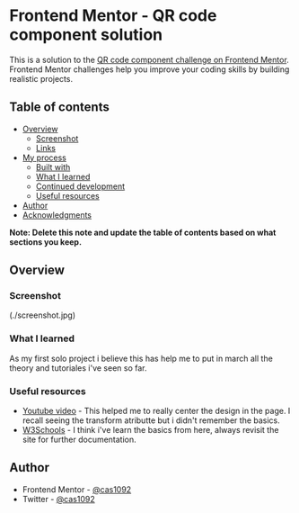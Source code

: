 # Frontend Mentor - QR code component solution

This is a solution to the [QR code component challenge on Frontend Mentor](https://www.frontendmentor.io/challenges/qr-code-component-iux_sIO_H). Frontend Mentor challenges help you improve your coding skills by building realistic projects. 

## Table of contents

- [Overview](#overview)
  - [Screenshot](#screenshot)
  - [Links](#links)
- [My process](#my-process)
  - [Built with](#built-with)
  - [What I learned](#what-i-learned)
  - [Continued development](#continued-development)
  - [Useful resources](#useful-resources)
- [Author](#author)
- [Acknowledgments](#acknowledgments)

**Note: Delete this note and update the table of contents based on what sections you keep.**

## Overview

### Screenshot

(./screenshot.jpg)



### What I learned

As my first solo project i believe this has help me to put in march all the theory and tutoriales i've seen so far.

### Useful resources

- [Youtube video](https://www.youtube.com/watch?v=P7t13SGytRk) - This helped me to really center the design in the page. I recall seeing the transform atributte but i didn't remember the basics.
- [W3Schools](https://www.w3schools.com/) - I think i've learn the basics from here, always revisit the site for further documentation.


## Author

- Frontend Mentor - [@cas1092](https://www.frontendmentor.io/profile/cas1092)
- Twitter - [@cas1092](https://www.twitter.com/cas1092)


